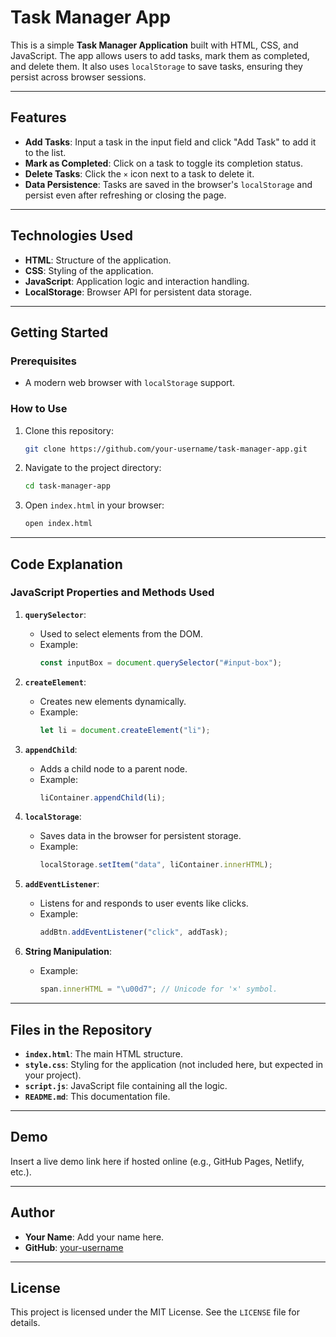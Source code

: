 # Task Manager App

This is a simple **Task Manager Application** built with HTML, CSS, and JavaScript. The app allows users to add tasks, mark them as completed, and delete them. It also uses `localStorage` to save tasks, ensuring they persist across browser sessions.

---

## Features

- **Add Tasks**: Input a task in the input field and click "Add Task" to add it to the list.
- **Mark as Completed**: Click on a task to toggle its completion status.
- **Delete Tasks**: Click the `×` icon next to a task to delete it.
- **Data Persistence**: Tasks are saved in the browser's `localStorage` and persist even after refreshing or closing the page.

---

## Technologies Used

- **HTML**: Structure of the application.
- **CSS**: Styling of the application.
- **JavaScript**: Application logic and interaction handling.
- **LocalStorage**: Browser API for persistent data storage.

---

## Getting Started

### Prerequisites
- A modern web browser with `localStorage` support.

### How to Use
1. Clone this repository:
    ```bash
    git clone https://github.com/your-username/task-manager-app.git
    ```
2. Navigate to the project directory:
    ```bash
    cd task-manager-app
    ```
3. Open `index.html` in your browser:
    ```bash
    open index.html
    ```

---

## Code Explanation

### JavaScript Properties and Methods Used
1. **`querySelector`**:
   - Used to select elements from the DOM.
   - Example: 
     ```javascript
     const inputBox = document.querySelector("#input-box");
     ```

2. **`createElement`**:
   - Creates new elements dynamically.
   - Example: 
     ```javascript
     let li = document.createElement("li");
     ```

3. **`appendChild`**:
   - Adds a child node to a parent node.
   - Example:
     ```javascript
     liContainer.appendChild(li);
     ```

4. **`localStorage`**:
   - Saves data in the browser for persistent storage.
   - Example:
     ```javascript
     localStorage.setItem("data", liContainer.innerHTML);
     ```

5. **`addEventListener`**:
   - Listens for and responds to user events like clicks.
   - Example:
     ```javascript
     addBtn.addEventListener("click", addTask);
     ```

6. **String Manipulation**:
   - Example:
     ```javascript
     span.innerHTML = "\u00d7"; // Unicode for '×' symbol.
     ```

---

## Files in the Repository

- **`index.html`**: The main HTML structure.
- **`style.css`**: Styling for the application (not included here, but expected in your project).
- **`script.js`**: JavaScript file containing all the logic.
- **`README.md`**: This documentation file.

---

## Demo

Insert a live demo link here if hosted online (e.g., GitHub Pages, Netlify, etc.).

---



## Author

- **Your Name**: Add your name here.
- **GitHub**: [your-username](https://github.com/your-username)

---

## License

This project is licensed under the MIT License. See the `LICENSE` file for details.

